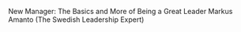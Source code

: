 New Manager: The Basics and More of Being a Great Leader
Markus Amanto (The Swedish Leadership Expert)
